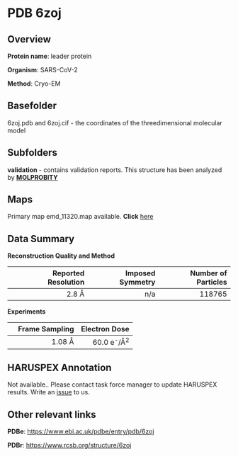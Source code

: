 # PDB 6zoj

## Overview

**Protein name**: leader protein

**Organism**: SARS-CoV-2

**Method**: Cryo-EM



## Basefolder

6zoj.pdb and 6zoj.cif - the coordinates of the threedimensional molecular model

## Subfolders





**validation** - contains validation reports. This structure has been analyzed by   [**MOLPROBITY**](https://github.com/thorn-lab/coronavirus_structural_task_force/tree/master/pdb/leader_protein/SARS-CoV-2/6zoj/validation/molprobity)   



## Maps

Primary map emd_11320.map available. **Click** [here](http://ftp.wwpdb.org/pub/emdb/structures/EMD-11320/map/) 

## Data Summary
**Reconstruction Quality and Method**

|   | Reported Resolution | Imposed Symmetry | Number of Particles |
|---|-------------:|----------------:|--------------:|
|   |2.8 Å|n/a|118765|

**Experiments**

|   | Frame Sampling | Electron Dose |
|---|-------------:|----------------:|
|   |1.08 Å|60.0 e<sup>-</sup>/Å<sup>2</sup>|

## HARUSPEX Annotation

Not available.. Please contact task force manager to update HARUSPEX results. Write an [issue](https://github.com/thorn-lab/coronavirus_structural_task_force/issues) to us.

## Other relevant links 
**PDBe**:  https://www.ebi.ac.uk/pdbe/entry/pdb/6zoj
 
**PDBr**: https://www.rcsb.org/structure/6zoj 
